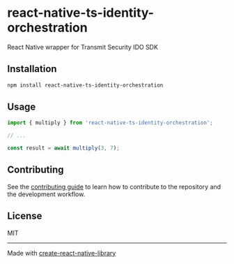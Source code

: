 # react-native-ts-identity-orchestration

React Native wrapper for Transmit Security IDO SDK

## Installation

```sh
npm install react-native-ts-identity-orchestration
```

## Usage

```js
import { multiply } from 'react-native-ts-identity-orchestration';

// ...

const result = await multiply(3, 7);
```

## Contributing

See the [contributing guide](CONTRIBUTING.md) to learn how to contribute to the repository and the development workflow.

## License

MIT

---

Made with [create-react-native-library](https://github.com/callstack/react-native-builder-bob)
